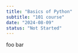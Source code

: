 ```yaml
---
title: "Basics of Python"
subtitle: "101 course"
date: "2024-08-09"
status: "Not Started"
---
```


foo bar
